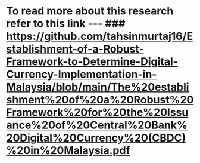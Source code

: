 # To read more about this research refer to this link --- ### https://github.com/tahsinmurtaj16/Establishment-of-a-Robust-Framework-to-Determine-Digital-Currency-Implementation-in-Malaysia/blob/main/The%20establishment%20of%20a%20Robust%20Framework%20for%20the%20Issuance%20of%20Central%20Bank%20Digital%20Currency%20(CBDC)%20in%20Malaysia.pdf
